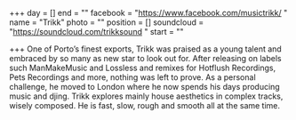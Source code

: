 +++
day = []
end = ""
facebook = "https://www.facebook.com/musictrikk/ "
name = "Trikk"
photo = ""
position = []
soundcloud = "https://soundcloud.com/trikksound "
start = ""

+++
One of Porto’s finest exports, Trikk was praised as a young talent and embraced by so many as new star to look out for. After releasing on labels such ManMakeMusic and Lossless and remixes for Hotflush Recordings, Pets Recordings and more, nothing was left to prove. As a personal challenge, he moved to London where he now spends his days producing music and djing. Trikk explores mainly house aesthetics in complex tracks, wisely composed. He is fast, slow, rough and smooth all at the same time.